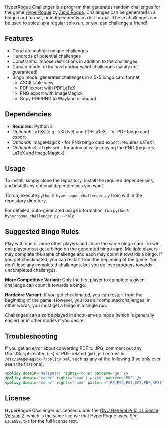 
HyperRogue Challenger is a program that generates random challenges for the game [HyperRogue](https://www.roguetemple.com/z/hyper/) by [Zeno Rogue](https://www.roguetemple.com/z/). Challenges can be generated in a bingo card format, or independently in a list format. These challenges can be used to spice up a regular solo run, or you can challenge a friend!

## Features

- Generate multiple unique challenges
- Hundreds of potential challenges
- Constraints: impose restrictions in addition to the challenges
- Cursed mode: extra hard and/or weird challenges (sanity not guaranteed)
- Bingo mode: generates challenges in a 5x5 bingo card format
	- ASCII table view
	- PDF export with PDFLaTeX
	- PNG export with ImageMagick
	- Copy PDF/PNG to Wayland clipboard

## Dependencies

- **Required:** Python 3
- *Optional:* LaTeX (e.g. TeXLive) and PDFLaTeX - for PDF bingo card export
- *Optional:* ImageMagick - for PNG bingo card export (requires LaTeX)
- *Optional:* `wl-clipboard` - for automatically copying the PNG (requires LaTeX and ImageMagick)

## Usage

To install, simply clone the repository, install the required dependencies, and install any optional dependencies you want.

To run, execute `python3 hyperrogue_challenger.py` from within the repository directory.

For detailed, auto-generated usage information, run `python3 hyperrogue_challenger.py --help`.

## Suggested Bingo Rules

Play with one or more other players and share the same bingo card. To win, one player must get a bingo on the generated bingo card. Multiple players may complete the same challenge and each may count it towards a bingo. If you get checkmated, you can restart from the beginning of the game. You don't lose any completed challenges, but you do lose progress towards uncompleted challenges.

**More Competitive Variant:** Only the first player to complete a given challenge can count it towards a bingo.

**Hardcore Variant:** If you get checkmated, you can restart from the beginning of the game. However, you lose all completed challenges; in other words, you must get a bingo in a single run.

Challenges can also be played in shoot-em-up mode (which is generally easier) or in other modes if you desire.

## Troubleshooting

If you get an error about converting PDF to JPG, comment out any GhostScript-related (`gs`) or PDF-related (`pdf`, `ps`) entries in `/etc/ImageMagick-7/policy.xml`, such as any of the following (I've only ever seen the first one):

```xml
<policy domain="delegate" rights="none" pattern="gs" />
<policy domain="coder" rights="read | write" pattern="PDF" />
<policy domain="coder" rights="none" pattern="{PS,PS2,PS3,EPS,PDF,XPS}" />
```

## License

HyperRogue Challenger is licensed under the [GNU General Public License Version 2](https://www.gnu.org/licenses/old-licenses/gpl-2.0.html), which is the same license that HyperRogue uses. See `LICENSE.txt` for the full license text.
